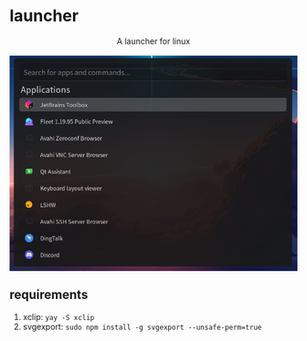 # launcher

<div style="">
    <div style="display: flex; align-items: center; justify-content: center">
        A launcher for linux
    </div>
    <br/>
    <div style="display: flex; align-items: center; justify-content: center">
        <img src=".github/img.png" alt="show">
    </div>
</div>


## requirements

1. xclip: `yay -S xclip`
2. svgexport: `sudo npm install -g svgexport --unsafe-perm=true`
